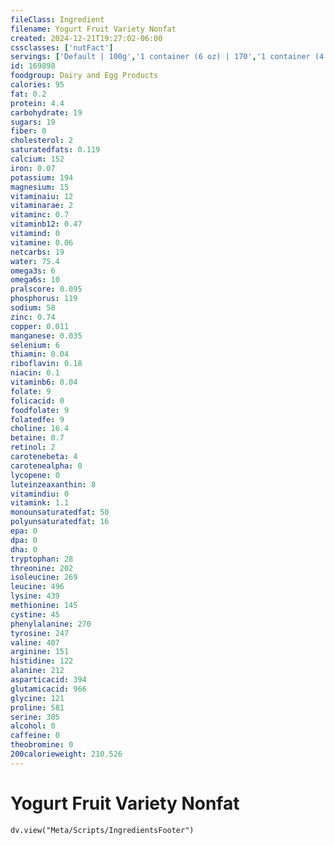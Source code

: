 ```yaml
---
fileClass: Ingredient
filename: Yogurt Fruit Variety Nonfat
created: 2024-12-21T19:27:02-06:00
cssclasses: ['nutFact']
servings: ['Default | 100g','1 container (6 oz) | 170','1 container (4.4 oz) | 125','1 cup (8 fl oz) | 245','1 container (8 oz) | 227']
id: 169898
foodgroup: Dairy and Egg Products
calories: 95
fat: 0.2
protein: 4.4
carbohydrate: 19
sugars: 19
fiber: 0
cholesterol: 2
saturatedfats: 0.119
calcium: 152
iron: 0.07
potassium: 194
magnesium: 15
vitaminaiu: 12
vitaminarae: 2
vitaminc: 0.7
vitaminb12: 0.47
vitamind: 0
vitamine: 0.06
netcarbs: 19
water: 75.4
omega3s: 6
omega6s: 10
pralscore: 0.095
phosphorus: 119
sodium: 58
zinc: 0.74
copper: 0.011
manganese: 0.035
selenium: 6
thiamin: 0.04
riboflavin: 0.18
niacin: 0.1
vitaminb6: 0.04
folate: 9
folicacid: 0
foodfolate: 9
folatedfe: 9
choline: 16.4
betaine: 0.7
retinol: 2
carotenebeta: 4
carotenealpha: 0
lycopene: 0
luteinzeaxanthin: 8
vitamindiu: 0
vitamink: 1.1
monounsaturatedfat: 50
polyunsaturatedfat: 16
epa: 0
dpa: 0
dha: 0
tryptophan: 28
threonine: 202
isoleucine: 269
leucine: 496
lysine: 439
methionine: 145
cystine: 45
phenylalanine: 270
tyrosine: 247
valine: 407
arginine: 151
histidine: 122
alanine: 212
asparticacid: 394
glutamicacid: 966
glycine: 121
proline: 581
serine: 305
alcohol: 0
caffeine: 0
theobromine: 0
200calorieweight: 210.526
---
```


# Yogurt Fruit Variety Nonfat

```dataviewjs
dv.view("Meta/Scripts/IngredientsFooter")
```